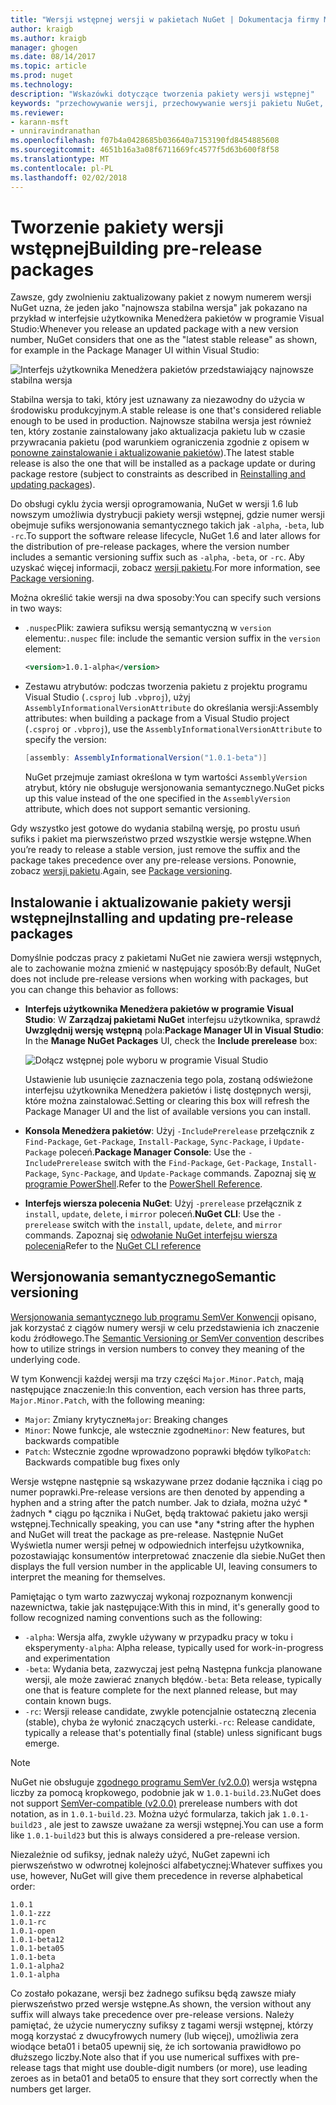 ```yaml
---
title: "Wersji wstępnej wersji w pakietach NuGet | Dokumentacja firmy Microsoft"
author: kraigb
ms.author: kraigb
manager: ghogen
ms.date: 08/14/2017
ms.topic: article
ms.prod: nuget
ms.technology: 
description: "Wskazówki dotyczące tworzenia pakiety wersji wstępnej"
keywords: "przechowywanie wersji, przechowywanie wersji pakietu NuGet, wersje wstępne NuGet, wstępnej pakietów NuGet, wersje pakietu w wersji zapoznawczej, wersji RC pakietów, wersje pakietu w wersji Beta, wersjonowania semantycznego NuGet"
ms.reviewer:
- karann-msft
- unniravindranathan
ms.openlocfilehash: f07b4a0428685b036640a7153190fd8454885608
ms.sourcegitcommit: 4651b16a3a08f6711669fc4577f5d63b600f8f58
ms.translationtype: MT
ms.contentlocale: pl-PL
ms.lasthandoff: 02/02/2018
---
```

# <a name="building-pre-release-packages"></a><span data-ttu-id="2814d-104">Tworzenie pakiety wersji wstępnej</span><span class="sxs-lookup"><span data-stu-id="2814d-104">Building pre-release packages</span></span>

<span data-ttu-id="2814d-105">Zawsze, gdy zwolnieniu zaktualizowany pakiet z nowym numerem wersji NuGet uzna, że jeden jako "najnowsza stabilna wersja" jak pokazano na przykład w interfejsie użytkownika Menedżera pakietów w programie Visual Studio:</span><span class="sxs-lookup"><span data-stu-id="2814d-105">Whenever you release an updated package with a new version number, NuGet considers that one as the "latest stable release" as shown, for example in the Package Manager UI within Visual Studio:</span></span>

![Interfejs użytkownika Menedżera pakietów przedstawiający najnowsze stabilna wersja](media/Prerelease_01-LatestStable.png)

<span data-ttu-id="2814d-107">Stabilna wersja to taki, który jest uznawany za niezawodny do użycia w środowisku produkcyjnym.</span><span class="sxs-lookup"><span data-stu-id="2814d-107">A stable release is one that's considered reliable enough to be used in production.</span></span> <span data-ttu-id="2814d-108">Najnowsze stabilna wersja jest również ten, który zostanie zainstalowany jako aktualizacja pakietu lub w czasie przywracania pakietu (pod warunkiem ograniczenia zgodnie z opisem w [ponowne zainstalowanie i aktualizowanie pakietów](../consume-packages/reinstalling-and-updating-packages.md)).</span><span class="sxs-lookup"><span data-stu-id="2814d-108">The latest stable release is also the one that will be installed as a package update or during package restore (subject to constraints as described in [Reinstalling and updating packages](../consume-packages/reinstalling-and-updating-packages.md)).</span></span>

<span data-ttu-id="2814d-109">Do obsługi cyklu życia wersji oprogramowania, NuGet w wersji 1.6 lub nowszym umożliwia dystrybucji pakiety wersji wstępnej, gdzie numer wersji obejmuje sufiks wersjonowania semantycznego takich jak `-alpha`, `-beta`, lub `-rc`.</span><span class="sxs-lookup"><span data-stu-id="2814d-109">To support the software release lifecycle, NuGet 1.6 and later allows for the distribution of pre-release packages, where the version number includes a semantic versioning suffix such as `-alpha`, `-beta`, or `-rc`.</span></span> <span data-ttu-id="2814d-110">Aby uzyskać więcej informacji, zobacz [wersji pakietu](../reference/package-versioning.md#pre-release-versions).</span><span class="sxs-lookup"><span data-stu-id="2814d-110">For more information, see [Package versioning](../reference/package-versioning.md#pre-release-versions).</span></span>

<span data-ttu-id="2814d-111">Można określić takie wersji na dwa sposoby:</span><span class="sxs-lookup"><span data-stu-id="2814d-111">You can specify such versions in two ways:</span></span>

- <span data-ttu-id="2814d-112">`.nuspec`Plik: zawiera sufiksu wersją semantyczną w `version` elementu:</span><span class="sxs-lookup"><span data-stu-id="2814d-112">`.nuspec` file: include the semantic version suffix in the `version` element:</span></span>

    ```xml
    <version>1.0.1-alpha</version>
    ```

- <span data-ttu-id="2814d-113">Zestawu atrybutów: podczas tworzenia pakietu z projektu programu Visual Studio (`.csproj` lub `.vbproj`), użyj `AssemblyInformationalVersionAttribute` do określania wersji:</span><span class="sxs-lookup"><span data-stu-id="2814d-113">Assembly attributes: when building a package from a Visual Studio project (`.csproj` or `.vbproj`), use the `AssemblyInformationalVersionAttribute` to specify the version:</span></span>

    ```cs
    [assembly: AssemblyInformationalVersion("1.0.1-beta")]
    ```

    <span data-ttu-id="2814d-114">NuGet przejmuje zamiast określona w tym wartości `AssemblyVersion` atrybut, który nie obsługuje wersjonowania semantycznego.</span><span class="sxs-lookup"><span data-stu-id="2814d-114">NuGet picks up this value instead of the one specified in the `AssemblyVersion` attribute, which does not support semantic versioning.</span></span>

<span data-ttu-id="2814d-115">Gdy wszystko jest gotowe do wydania stabilną wersję, po prostu usuń sufiks i pakiet ma pierwszeństwo przed wszystkie wersje wstępne.</span><span class="sxs-lookup"><span data-stu-id="2814d-115">When you’re ready to release a stable version, just remove the suffix and the package takes precedence over any pre-release versions.</span></span> <span data-ttu-id="2814d-116">Ponownie, zobacz [wersji pakietu](../reference/package-versioning.md#pre-release-versions).</span><span class="sxs-lookup"><span data-stu-id="2814d-116">Again, see [Package versioning](../reference/package-versioning.md#pre-release-versions).</span></span>

## <a name="installing-and-updating-pre-release-packages"></a><span data-ttu-id="2814d-117">Instalowanie i aktualizowanie pakiety wersji wstępnej</span><span class="sxs-lookup"><span data-stu-id="2814d-117">Installing and updating pre-release packages</span></span>

<span data-ttu-id="2814d-118">Domyślnie podczas pracy z pakietami NuGet nie zawiera wersji wstępnych, ale to zachowanie można zmienić w następujący sposób:</span><span class="sxs-lookup"><span data-stu-id="2814d-118">By default, NuGet does not include pre-release versions when working with packages, but you can change this behavior as follows:</span></span>

- <span data-ttu-id="2814d-119">**Interfejs użytkownika Menedżera pakietów w programie Visual Studio**: W **Zarządzaj pakietami NuGet** interfejsu użytkownika, sprawdź **Uwzględnij wersję wstępną** pola:</span><span class="sxs-lookup"><span data-stu-id="2814d-119">**Package Manager UI in Visual Studio**: In the **Manage NuGet Packages** UI, check the **Include prerelease** box:</span></span>

    ![Dołącz wstępnej pole wyboru w programie Visual Studio](media/Prerelease_02-CheckPrerelease.png)

    <span data-ttu-id="2814d-121">Ustawienie lub usunięcie zaznaczenia tego pola, zostaną odświeżone interfejsu użytkownika Menedżera pakietów i listę dostępnych wersji, które można zainstalować.</span><span class="sxs-lookup"><span data-stu-id="2814d-121">Setting or clearing this box will refresh the Package Manager UI and the list of available versions you can install.</span></span>

- <span data-ttu-id="2814d-122">**Konsola Menedżera pakietów**: Użyj `-IncludePrerelease` przełącznik z `Find-Package`, `Get-Package`, `Install-Package`, `Sync-Package`, i `Update-Package` poleceń.</span><span class="sxs-lookup"><span data-stu-id="2814d-122">**Package Manager Console**: Use the `-IncludePrerelease` switch with the `Find-Package`, `Get-Package`, `Install-Package`, `Sync-Package`, and `Update-Package` commands.</span></span> <span data-ttu-id="2814d-123">Zapoznaj się [w programie PowerShell](../tools/powershell-reference.md).</span><span class="sxs-lookup"><span data-stu-id="2814d-123">Refer to the [PowerShell Reference](../tools/powershell-reference.md).</span></span>

- <span data-ttu-id="2814d-124">**Interfejs wiersza polecenia NuGet**: Użyj `-prerelease` przełącznik z `install`, `update`, `delete`, i `mirror` poleceń.</span><span class="sxs-lookup"><span data-stu-id="2814d-124">**NuGet CLI**: Use the `-prerelease` switch with the `install`, `update`, `delete`, and `mirror` commands.</span></span> <span data-ttu-id="2814d-125">Zapoznaj się [odwołanie NuGet interfejsu wiersza polecenia](../tools/nuget-exe-cli-reference.md)</span><span class="sxs-lookup"><span data-stu-id="2814d-125">Refer to the [NuGet CLI reference](../tools/nuget-exe-cli-reference.md)</span></span>

## <a name="semantic-versioning"></a><span data-ttu-id="2814d-126">Wersjonowania semantycznego</span><span class="sxs-lookup"><span data-stu-id="2814d-126">Semantic versioning</span></span>

<span data-ttu-id="2814d-127">[Wersjonowania semantycznego lub programu SemVer Konwencji](http://semver.org/spec/v1.0.0.html) opisano, jak korzystać z ciągów numery wersji w celu przedstawienia ich znaczenie kodu źródłowego.</span><span class="sxs-lookup"><span data-stu-id="2814d-127">The [Semantic Versioning or SemVer convention](http://semver.org/spec/v1.0.0.html) describes how to utilize strings in version numbers to convey they meaning of the underlying code.</span></span>

<span data-ttu-id="2814d-128">W tym Konwencji każdej wersji ma trzy części `Major.Minor.Patch`, mają następujące znaczenie:</span><span class="sxs-lookup"><span data-stu-id="2814d-128">In this convention, each version has three parts, `Major.Minor.Patch`, with the following meaning:</span></span>

- <span data-ttu-id="2814d-129">`Major`: Zmiany krytyczne</span><span class="sxs-lookup"><span data-stu-id="2814d-129">`Major`: Breaking changes</span></span>
- <span data-ttu-id="2814d-130">`Minor`: Nowe funkcje, ale wstecznie zgodne</span><span class="sxs-lookup"><span data-stu-id="2814d-130">`Minor`: New features, but backwards compatible</span></span>
- <span data-ttu-id="2814d-131">`Patch`: Wstecznie zgodne wprowadzono poprawki błędów tylko</span><span class="sxs-lookup"><span data-stu-id="2814d-131">`Patch`: Backwards compatible bug fixes only</span></span>

<span data-ttu-id="2814d-132">Wersje wstępne następnie są wskazywane przez dodanie łącznika i ciąg po numer poprawki.</span><span class="sxs-lookup"><span data-stu-id="2814d-132">Pre-release versions are then denoted by appending a hyphen and a string after the patch number.</span></span> <span data-ttu-id="2814d-133">Jak to działa, można użyć * żadnych * ciągu po łącznika i NuGet, będą traktować pakietu jako wersji wstępnej.</span><span class="sxs-lookup"><span data-stu-id="2814d-133">Technically speaking, you can use *any *string after the hyphen and NuGet will treat the package as pre-release.</span></span> <span data-ttu-id="2814d-134">Następnie NuGet Wyświetla numer wersji pełnej w odpowiednich interfejsu użytkownika, pozostawiając konsumentów interpretować znaczenie dla siebie.</span><span class="sxs-lookup"><span data-stu-id="2814d-134">NuGet then displays the full version number in the applicable UI, leaving consumers to interpret the meaning for themselves.</span></span>

<span data-ttu-id="2814d-135">Pamiętając o tym warto zazwyczaj wykonaj rozpoznanym konwencji nazewnictwa, takie jak następujące:</span><span class="sxs-lookup"><span data-stu-id="2814d-135">With this in mind, it's generally good to follow recognized naming conventions such as the following:</span></span>

- <span data-ttu-id="2814d-136">`-alpha`: Wersja alfa, zwykle używany w przypadku pracy w toku i eksperymenty</span><span class="sxs-lookup"><span data-stu-id="2814d-136">`-alpha`: Alpha release, typically used for work-in-progress and experimentation</span></span>
- <span data-ttu-id="2814d-137">`-beta`: Wydania beta, zazwyczaj jest pełną Następna funkcja planowane wersji, ale może zawierać znanych błędów.</span><span class="sxs-lookup"><span data-stu-id="2814d-137">`-beta`: Beta release, typically one that is feature complete for the next planned release, but may contain known bugs.</span></span>
- <span data-ttu-id="2814d-138">`-rc`: Wersji release candidate, zwykle potencjalnie ostateczną zlecenia (stable), chyba że wyłonić znaczących usterki.</span><span class="sxs-lookup"><span data-stu-id="2814d-138">`-rc`: Release candidate, typically a release that's potentially final (stable) unless significant bugs emerge.</span></span>

> [!Note]
> <span data-ttu-id="2814d-139">NuGet nie obsługuje [zgodnego programu SemVer (v2.0.0)](http://semver.org/spec/v2.0.0.html) wersja wstępna liczby za pomocą kropkowego, podobnie jak w `1.0.1-build.23`.</span><span class="sxs-lookup"><span data-stu-id="2814d-139">NuGet does not support [SemVer-compatible (v2.0.0)](http://semver.org/spec/v2.0.0.html) prerelease numbers with dot notation, as in `1.0.1-build.23`.</span></span> <span data-ttu-id="2814d-140">Można użyć formularza, takich jak `1.0.1-build23` , ale jest to zawsze uważane za wersji wstępnej.</span><span class="sxs-lookup"><span data-stu-id="2814d-140">You can use a form like `1.0.1-build23` but this is always considered a pre-release version.</span></span>

<span data-ttu-id="2814d-141">Niezależnie od sufiksy, jednak należy użyć, NuGet zapewni ich pierwszeństwo w odwrotnej kolejności alfabetycznej:</span><span class="sxs-lookup"><span data-stu-id="2814d-141">Whatever suffixes you use, however, NuGet will give them precedence in reverse alphabetical order:</span></span>

    1.0.1
    1.0.1-zzz
    1.0.1-rc
    1.0.1-open
    1.0.1-beta12
    1.0.1-beta05
    1.0.1-beta
    1.0.1-alpha2
    1.0.1-alpha

<span data-ttu-id="2814d-142">Co zostało pokazane, wersji bez żadnego sufiksu będą zawsze miały pierwszeństwo przed wersje wstępne.</span><span class="sxs-lookup"><span data-stu-id="2814d-142">As shown, the version without any suffix will always take precedence over pre-release versions.</span></span> <span data-ttu-id="2814d-143">Należy pamiętać, że użycie numeryczny sufiksy z tagami wersji wstępnej, którzy mogą korzystać z dwucyfrowych numery (lub więcej), umożliwia zera wiodące beta01 i beta05 upewnij się, że ich sortowania prawidłowo po dłuższego liczby.</span><span class="sxs-lookup"><span data-stu-id="2814d-143">Note also that if you use numerical suffixes with pre-release tags that might use double-digit numbers (or more), use leading zeroes as in beta01 and beta05 to ensure that they sort correctly when the numbers get larger.</span></span>
